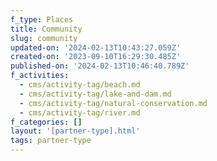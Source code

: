```yaml
---
f_type: Places
title: Community
slug: community
updated-on: '2024-02-13T10:43:27.059Z'
created-on: '2023-09-10T16:29:30.485Z'
published-on: '2024-02-13T10:46:40.789Z'
f_activities:
  - cms/activity-tag/beach.md
  - cms/activity-tag/lake-and-dam.md
  - cms/activity-tag/natural-conservation.md
  - cms/activity-tag/river.md
f_categories: []
layout: '[partner-type].html'
tags: partner-type
---
```



